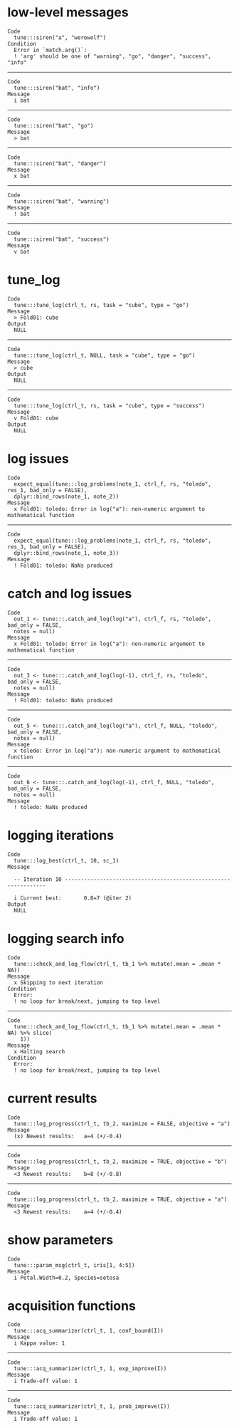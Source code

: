 # low-level messages

    Code
      tune:::siren("a", "werewolf")
    Condition
      Error in `match.arg()`:
      ! 'arg' should be one of "warning", "go", "danger", "success", "info"

---

    Code
      tune:::siren("bat", "info")
    Message
      i bat

---

    Code
      tune:::siren("bat", "go")
    Message
      > bat

---

    Code
      tune:::siren("bat", "danger")
    Message
      x bat

---

    Code
      tune:::siren("bat", "warning")
    Message
      ! bat

---

    Code
      tune:::siren("bat", "success")
    Message
      v bat

# tune_log

    Code
      tune:::tune_log(ctrl_t, rs, task = "cube", type = "go")
    Message
      > Fold01: cube
    Output
      NULL

---

    Code
      tune:::tune_log(ctrl_t, NULL, task = "cube", type = "go")
    Message
      > cube
    Output
      NULL

---

    Code
      tune:::tune_log(ctrl_t, rs, task = "cube", type = "success")
    Message
      v Fold01: cube
    Output
      NULL

# log issues

    Code
      expect_equal(tune:::log_problems(note_1, ctrl_f, rs, "toledo", res_1, bad_only = FALSE),
      dplyr::bind_rows(note_1, note_2))
    Message
      x Fold01: toledo: Error in log("a"): non-numeric argument to mathematical function

---

    Code
      expect_equal(tune:::log_problems(note_1, ctrl_f, rs, "toledo", res_3, bad_only = FALSE),
      dplyr::bind_rows(note_1, note_3))
    Message
      ! Fold01: toledo: NaNs produced

# catch and log issues

    Code
      out_1 <- tune:::.catch_and_log(log("a"), ctrl_f, rs, "toledo", bad_only = FALSE,
      notes = null)
    Message
      x Fold01: toledo: Error in log("a"): non-numeric argument to mathematical function

---

    Code
      out_3 <- tune:::.catch_and_log(log(-1), ctrl_f, rs, "toledo", bad_only = FALSE,
      notes = null)
    Message
      ! Fold01: toledo: NaNs produced

---

    Code
      out_5 <- tune:::.catch_and_log(log("a"), ctrl_f, NULL, "toledo", bad_only = FALSE,
      notes = null)
    Message
      x toledo: Error in log("a"): non-numeric argument to mathematical function

---

    Code
      out_6 <- tune:::.catch_and_log(log(-1), ctrl_f, NULL, "toledo", bad_only = FALSE,
      notes = null)
    Message
      ! toledo: NaNs produced

# logging iterations

    Code
      tune:::log_best(ctrl_t, 10, sc_1)
    Message
      
      -- Iteration 10 ----------------------------------------------------------------
      
      i Current best:		0.8=7 (@iter 2)
    Output
      NULL

# logging search info

    Code
      tune:::check_and_log_flow(ctrl_t, tb_1 %>% mutate(.mean = .mean * NA))
    Message
      x Skipping to next iteration
    Condition
      Error:
      ! no loop for break/next, jumping to top level

---

    Code
      tune:::check_and_log_flow(ctrl_t, tb_1 %>% mutate(.mean = .mean * NA) %>% slice(
        1))
    Message
      x Halting search
    Condition
      Error:
      ! no loop for break/next, jumping to top level

# current results

    Code
      tune:::log_progress(ctrl_t, tb_2, maximize = FALSE, objective = "a")
    Message
      (x) Newest results:	a=4 (+/-0.4)

---

    Code
      tune:::log_progress(ctrl_t, tb_2, maximize = TRUE, objective = "b")
    Message
      <3 Newest results:	b=8 (+/-0.8)

---

    Code
      tune:::log_progress(ctrl_t, tb_2, maximize = TRUE, objective = "a")
    Message
      <3 Newest results:	a=4 (+/-0.4)

# show parameters

    Code
      tune:::param_msg(ctrl_t, iris[1, 4:5])
    Message
      i Petal.Width=0.2, Species=setosa

# acquisition functions

    Code
      tune:::acq_summarizer(ctrl_t, 1, conf_bound(I))
    Message
      i Kappa value: 1

---

    Code
      tune:::acq_summarizer(ctrl_t, 1, exp_improve(I))
    Message
      i Trade-off value: 1

---

    Code
      tune:::acq_summarizer(ctrl_t, 1, prob_improve(I))
    Message
      i Trade-off value: 1

